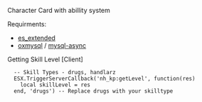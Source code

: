 Character Card with abillity system

Requirments:
<a href="https://github.com/mitlight/es_extended">
  - es_extended  </a>
  - <a href="https://github.com/overextended/oxmysql">oxmysql</a> / <a href="https://github.com/brouznouf/fivem-mysql-async">mysql-async</a>
  
  Getting Skill Level [Client]
````
  -- Skill Types - drugs, handlarz
  ESX.TriggerServerCallback('nh_kp:getLevel', function(res)
    local skillLevel = res
  end, 'drugs') -- Replace drugs with your skilltype
````
